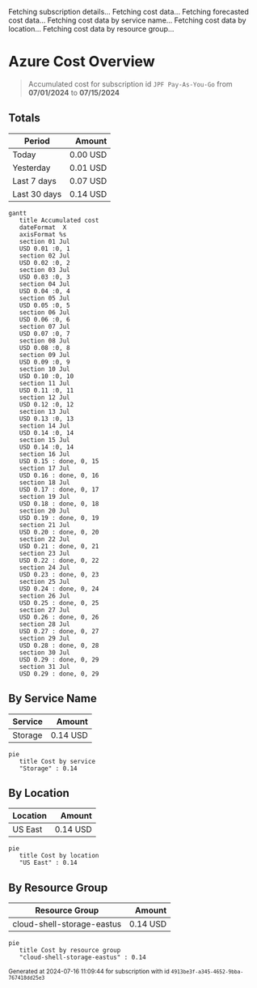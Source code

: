 Fetching subscription details...
Fetching cost data...
Fetching forecasted cost data...
Fetching cost data by service name...
Fetching cost data by location...
Fetching cost data by resource group...
# Azure Cost Overview

> Accumulated cost for subscription id `JPF Pay-As-You-Go` from **07/01/2024** to **07/15/2024**

## Totals

|Period|Amount|
|---|---:|
|Today|0.00 USD|
|Yesterday|0.01 USD|
|Last 7 days|0.07 USD|
|Last 30 days|0.14 USD|

```mermaid
gantt
   title Accumulated cost
   dateFormat  X
   axisFormat %s
   section 01 Jul
   USD 0.01 :0, 1
   section 02 Jul
   USD 0.02 :0, 2
   section 03 Jul
   USD 0.03 :0, 3
   section 04 Jul
   USD 0.04 :0, 4
   section 05 Jul
   USD 0.05 :0, 5
   section 06 Jul
   USD 0.06 :0, 6
   section 07 Jul
   USD 0.07 :0, 7
   section 08 Jul
   USD 0.08 :0, 8
   section 09 Jul
   USD 0.09 :0, 9
   section 10 Jul
   USD 0.10 :0, 10
   section 11 Jul
   USD 0.11 :0, 11
   section 12 Jul
   USD 0.12 :0, 12
   section 13 Jul
   USD 0.13 :0, 13
   section 14 Jul
   USD 0.14 :0, 14
   section 15 Jul
   USD 0.14 :0, 14
   section 16 Jul
   USD 0.15 : done, 0, 15
   section 17 Jul
   USD 0.16 : done, 0, 16
   section 18 Jul
   USD 0.17 : done, 0, 17
   section 19 Jul
   USD 0.18 : done, 0, 18
   section 20 Jul
   USD 0.19 : done, 0, 19
   section 21 Jul
   USD 0.20 : done, 0, 20
   section 22 Jul
   USD 0.21 : done, 0, 21
   section 23 Jul
   USD 0.22 : done, 0, 22
   section 24 Jul
   USD 0.23 : done, 0, 23
   section 25 Jul
   USD 0.24 : done, 0, 24
   section 26 Jul
   USD 0.25 : done, 0, 25
   section 27 Jul
   USD 0.26 : done, 0, 26
   section 28 Jul
   USD 0.27 : done, 0, 27
   section 29 Jul
   USD 0.28 : done, 0, 28
   section 30 Jul
   USD 0.29 : done, 0, 29
   section 31 Jul
   USD 0.29 : done, 0, 29
```

## By Service Name

|Service|Amount|
|---|---:|
|Storage|0.14 USD|

```mermaid
pie
   title Cost by service
   "Storage" : 0.14
```

## By Location

|Location|Amount|
|---|---:|
|US East|0.14 USD|

```mermaid
pie
   title Cost by location
   "US East" : 0.14
```

## By Resource Group

|Resource Group|Amount|
|---|---:|
|cloud-shell-storage-eastus|0.14 USD|

```mermaid
pie
   title Cost by resource group
   "cloud-shell-storage-eastus" : 0.14
```

<sup>Generated at 2024-07-16 11:09:44 for subscription with id `4913be3f-a345-4652-9bba-767418dd25e3`</sup>
